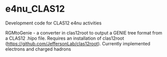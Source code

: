 # e4nu_CLAS12
Development code for CLAS12 e4nu activities

RGMtoGenie - a converter in clas12root to output a GENIE tree format from a CLAS12 .hipo file.
             Requires an installation of clas12root (https://github.com/JeffersonLab/clas12root).
             Currently implemented electrons and charged hadrons
